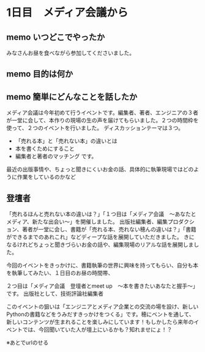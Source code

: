 # 1日目　メディア会議から

## memo いつどこでやったか
みなさんお昼を食べながら参加してくださいました。

## memo 目的は何か


## memo 簡単にどんなことを話したか

メディア会議は今年初めて行うイベントです。編集者、著者、エンジニアの３者が一堂に会して、本作りの現場の生の声を届けてもらいました。２つの時間枠を使って、２つのイベントを行いました。
ディスカッションテーマは３つ。
+ 「売れる本」と「売れない本」の違いとは
+ 本を書くためにすること
+ 編集者と著者のマッチング
です。

最近の出版事情や、ちょっと聞きにくいお金の話、具体的に執筆現場ではどのように作業をしているのかなど

## 登壇者

「売れるほんと売れない本の違いは？」「１つ目は「メディア会議　〜あなたとメディア、新たな出会い〜」を開催しました。
出版社編集者、編集プロダクション、著者が一堂に会し、書籍が「売れる本、売れない穂んの違いは？」「書籍ができるまでのあれこれ」などディープな話を展開していただきました。
きになるけれどちょっと聞きづらいお金の話や、編集現場のリアルな話を展開しました。

今回のイベントをきっかけに、書籍執筆の世界に興味を持ってもらい、自分も本を執筆してみたい、１日目のお昼の時間帯、


２つ目は「メディア会議　登壇者とmeet up　〜本を書きたいあなたと握手〜」です。
出版社として、技術評論社編集者

このイベントの狙いは「エンジニアとメディア企業との交流の場を設け、新しいPythonの書籍などをうみだすきっかけをつくる」です。穂にベントを通して、新しいコンテンツが生まれることを楽しみにしています！もしかしたら来年のイベントでは、今回聞いていた人が壇上にいるかも？知れませにょ！？


※あとでurlのせる